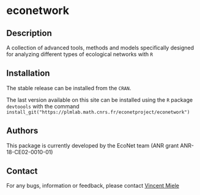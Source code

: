 # econetwork

## Description

A collection of advanced tools, methods and models specifically  designed  for  analyzing different  types  of  ecological  networks with `R`

## Installation

The stable release can be installed from the `CRAN`. 

The last version available on this site can be installed using the `R` package `devtoools` with the command 
`install_git("https://plmlab.math.cnrs.fr/econetproject/econetwork")` 

## Authors

This package is currently developed by the EcoNet team (ANR grant ANR-18-CE02-0010-01)

## Contact

For any bugs, information or feedback, please contact [Vincent Miele](https://lbbe.univ-lyon1.fr/-Miele-Vincent-.html?lang=en)
